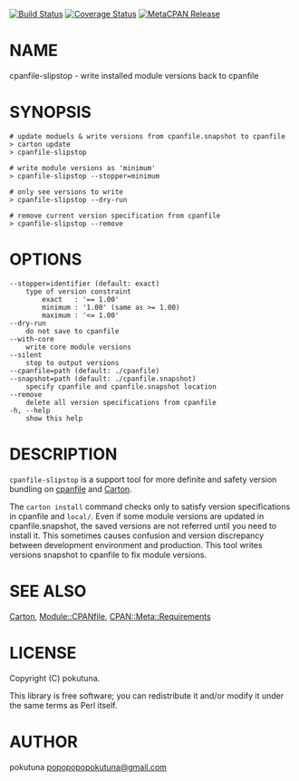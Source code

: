[![Build Status](https://travis-ci.org/pokutuna/p5-App-CpanfileSlipstop.svg?branch=master)](https://travis-ci.org/pokutuna/p5-App-CpanfileSlipstop) [![Coverage Status](https://img.shields.io/coveralls/pokutuna/p5-App-CpanfileSlipstop/master.svg?style=flat)](https://coveralls.io/r/pokutuna/p5-App-CpanfileSlipstop?branch=master) [![MetaCPAN Release](https://badge.fury.io/pl/App-CpanfileSlipstop.svg)](https://metacpan.org/release/App-CpanfileSlipstop)
# NAME

cpanfile-slipstop - write installed module versions back to cpanfile

# SYNOPSIS

    # update moduels & write versions from cpanfile.snapshot to cpanfile
    > carton update
    > cpanfile-slipstop

    # write module versions as 'minimum'
    > cpanfile-slipstop --stopper=minimum

    # only see versions to write
    > cpanfile-slipstop --dry-run

    # remove current version specification from cpanfile
    > cpanfile-slipstop --remove

# OPTIONS

    --stopper=identifier (default: exact)
        type of version constraint
            exact   : '== 1.00'
            minimum : '1.00' (same as >= 1.00)
            maximum : '<= 1.00'
    --dry-run
        do not save to cpanfile
    --with-core
        write core module versions
    --silent
        stop to output versions
    --cpanfile=path (default: ./cpanfile)
    --snapshot=path (default: ./cpanfile.snapshot)
        specify cpanfile and cpanfile.snapshot location
    --remove
        delete all version specifications from cpanfile
    -h, --help
        show this help

# DESCRIPTION

`cpanfile-slipstop` is a support tool for more definite and safety version bundling on [cpanfile](https://metacpan.org/pod/cpanfile) and [Carton](https://metacpan.org/pod/Carton).

The `carton install` command checks only to satisfy version specifications in cpanfile and `local/`. Even if some module versions are updated in cpanfile.snapshot, the saved versions are not referred until you need to install it. This sometimes causes confusion and version discrepancy between development environment and production. This tool writes versions snapshot to cpanfile to fix module versions.

# SEE ALSO

[Carton](https://metacpan.org/pod/Carton), [Module::CPANfile](https://metacpan.org/pod/Module::CPANfile), [CPAN::Meta::Requirements](https://metacpan.org/pod/CPAN::Meta::Requirements)

# LICENSE

Copyright (C) pokutuna.

This library is free software; you can redistribute it and/or modify
it under the same terms as Perl itself.

# AUTHOR

pokutuna <popopopopokutuna@gmail.com>
